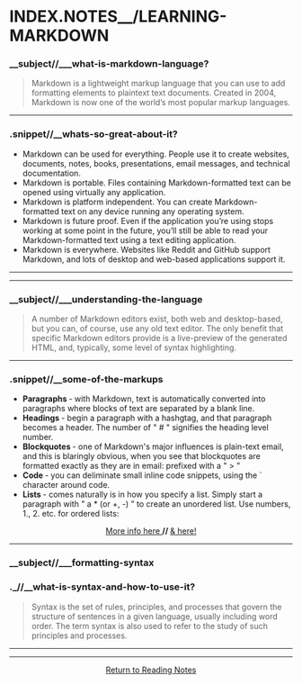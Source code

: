 # INDEX.NOTES__/LEARNING-MARKDOWN

### __subject//___what-is-markdown-language?  


> Markdown is a lightweight markup language that you can use to add formatting elements to plaintext text documents. Created in 2004, Markdown is now one of the world’s most popular markup languages.

<hr>

 ### .snippet//__whats-so-great-about-it? 

<ul>
  <li> Markdown can be used for everything. People use it to create websites, documents, notes, books, presentations, email messages, and technical documentation.</li>
  <li> Markdown is portable. Files containing Markdown-formatted text can be opened using virtually any application.  </li>
  <li> Markdown is platform independent. You can create Markdown-formatted text on any device running any operating system. </li>
  <li> Markdown is future proof. Even if the application you’re using stops working at some point in the future, you’ll still be able to read your Markdown-formatted text using a text editing application.  </li>
  <li> Markdown is everywhere. Websites like Reddit and GitHub support Markdown, and lots of desktop and web-based applications support it.</li>
</ul>

<hr><hr>

###  __subject//___understanding-the-language

> A number of Markdown editors exist, both web and desktop-based, but you can, of course, use any old text editor. The only benefit that specific Markdown editors provide is a live-preview of the generated HTML, and, typically, some level of syntax highlighting.

<hr>

### .snippet//__some-of-the-markups 

 <ul>
  <li> <b> Paragraphs </b>- with Markdown, text is automatically converted into paragraphs where blocks of text are separated by a blank line.  </li>
  <li> <b> Headings </b>- begin a paragraph with a hashgtag, and that paragraph becomes a header. The number of " # " signifies the heading level number.</li>
  <li> <b> Blockquotes </b>- one of Markdown's major influences is plain-text email, and this is blaringly obvious, when you see that blockquotes are formatted exactly as they are in email: prefixed with a " > "</li>
  <li> <b> Code </b>- you can deliminate small inline code snippets, using the ` character around code. </li>
  <li> <b> Lists </b>-  comes naturally is in how you specify a list. Simply start a paragraph with " a * (or +, -) " to create an unordered list. Use numbers, 1., 2. etc. for ordered lists:</li>
  </ul>
<center> <a href="https://code.tutsplus.com/tutorials/markdown-the-ins-and-outs--net-25482"> More info here </a> <b> // </b> <a href="https://guides.github.com/features/mastering-markdown/#syntax"> & here! </a> </center>

<hr>

### __subject//___formatting-syntax

### ._//__<b>what-is-syntax-and-how-to-use-it?</b>

> Syntax is the set of rules, principles, and processes that govern the structure of sentences in a given language, usually including word order. The term syntax is also used to refer to the study of such principles and processes.

<hr><hr>

<center> <a href="https://shaniib.github.io/reading-notes"> Return to Reading Notes </a> <center> 